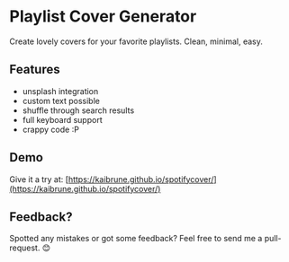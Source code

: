 # Playlist Cover Generator
Create lovely covers for your favorite playlists. Clean, minimal, easy.

## Features
- unsplash integration
- custom text possible
- shuffle through search results
- full keyboard support
- crappy code :P

## Demo

Give it a try at: [https://kaibrune.github.io/spotifycover/](https://kaibrune.github.io/spotifycover/)

## Feedback?

Spotted any mistakes or got some feedback? Feel free to send me a pull-request. 😊

